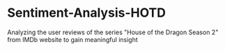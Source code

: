 # Sentiment-Analysis-HOTD
Analyzing the user reviews of the series "House of the Dragon Season 2" from IMDb website to gain meaningful insight

